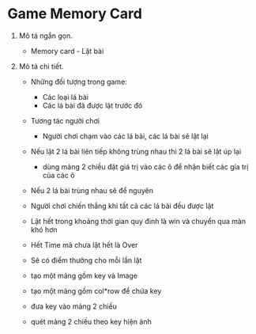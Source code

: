 #  Game  Memory Card
1. Mô tả ngắn gọn.

    + Memory card -  Lật bài
    
2. Mô tả chi tiết.

    + Những đối tượng trong game:
        - Các loại lá bài
        - Các lá bài đã được lật trước đó

    + Tương tác người chơi
        - Người chơi chạm vào các lá bài, các lá bài sẽ lật lại
    
    + Nếu lật 2 lá bài liên tiếp không trùng nhau thì 2 lá bài sẽ lật úp lại
        - dùng mảng 2 chiều đặt giá trị vào các ô để nhận biết các gía trị của các ô
        
    + Nếu 2 lá bài trùng nhau sẽ để nguyên
    
    + Người chơi chiến thắng khi tất cả các lá bài đều được lật
    + Lật hết trong khoảng thời gian quy đinh là win và chuyển qua màn khó hơn
    + Hết Time mà chưa lật hết là Over
    + Sẽ có điểm thưởng cho mỗi lần lật
    
    + tạo một mảng gồm key và Image
    + tạo một mảng  gồm col*row để chứa key
    + đưa key vào mảng 2 chiều
    + quét mảng 2 chiều theo key hiện ảnh
    
    
    
    


